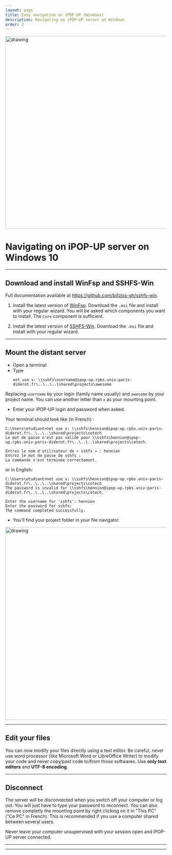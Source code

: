 ```yaml
---
layout: page
title: Easy navigation on iPOP-UP (Windows) 
description: Navigating on iPOP-UP server on Windows
order: 2
---
```


<img src="{{site.baseurl}}/images/banner.png" alt="drawing" width="600"/>

# Navigating on iPOP-UP server on Windows 10

---
## Download and install WinFsp and SSHFS-Win

Full documentation available at https://github.com/billziss-gh/sshfs-win.

1. Install the latest version of [WinFsp](https://github.com/billziss-gh/winfsp/releases/latest).
Download the `.msi` file and install with your regular wizard. You will be asked which components you want to install. The `Core` component is sufficient. 

2. Install the latest version of [SSHFS-Win](https://github.com/billziss-gh/sshfs-win/releases).
Download the `.msi` file and install with your regular wizard.

---
## Mount the distant server 

- Open a terminal
- Type 
    ```
    net use x: \\sshfs\username@ipop-up.rpbs.univ-paris-diderot.fr\..\..\..\shared\projects\awesome  
    ```

Replacing `username` by your login (family name usually) and `awesome` by your project name. You can use another letter than `x` as your mounting point. 

- Enter your iPOP-UP login and password when asked. 

Your terminal should look like (in French) : 

    
    C:\Users\etudiant>net use x: \\sshfs\hennion@ipop-up.rpbs.univ-paris-diderot.fr\..\..\..\shared\projects\cotech                
    Le mot de passe n'est pas valide pour \\sshfs\hennion@ipop-up.rpbs.univ-paris-diderot.fr\..\..\..\shared\projects\cotech.

    Entrez le nom d'utilisateur de « sshfs » : hennion                                                                      
    Entrez le mot de passe de sshfs : 
    La commande s'est terminée correctement.
    

or in English: 

    
    C:\Users\etudiant>net use x: \\sshfs\hennion@ipop-up.rpbs.univ-paris-diderot.fr\..\..\..\shared\projects\cotech
    The password is invalid for \\sshfs\hennion@ipop-up.rpbs.univ-paris-diderot.fr\..\..\..\shared\projects\cotech.

    Enter the username for 'sshfs': hennion
    Enter the password for sshfs:
    The command completed successfully.
    


- You'll find your project folder in your file navigator.  

<img src="Done_eng.png" alt="drawing" width="600"/>

---
## Edit your files

You can now modify your files directly using a text editor. Be careful, never use word processor (like Microsoft Word or LibreOffice Writer) to modify your code and never copy/past code to/from those softwares. Use **only text editors** and **UTF-8 encoding**. 


---
## Disconnect

The server will be disconnected when you switch off your computer or log out. You will just have to type your password to reconnect. You can also remove completly the mounting point by right clicking on it in "This PC" ("Ce PC" in French). This is recommended if you use a computer shared between several users. 

Never leave your computer unsupervised with your session open and iPOP-UP server connected.  


---
---